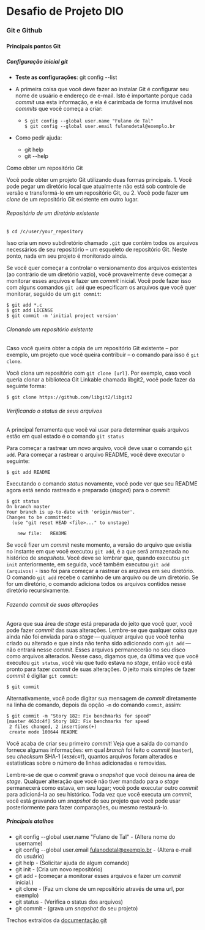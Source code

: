 

# Desafio de Projeto DIO

### Git e Github

##### 

#### Principais pontos Git

### 

##### Configuração inicial git

- **Teste as configurações**: git config --list

- A primeira coisa que você deve fazer ao instalar Git é configurar seu nome de usuário e endereço de e-mail. Isto é importante porque cada *commit* usa esta informação, e ela é carimbada de forma imutável nos *commits* que você começa a criar:

  - ```console
    $ git config --global user.name "Fulano de Tal"
    $ git config --global user.email fulanodetal@exemplo.br
    ```

- Como pedir ajuda: 
  - git help <verb> 
  - git <verb> --help

Como obter um repositório Git

Você pode obter um projeto Git utilizando duas formas principais. 1. Você pode pegar um diretório local que atualmente não está sob controle de versão e transformá-lo em um repositório Git, ou 2. Você pode fazer um *clone* de um repositório Git existente em outro lugar.

###### Repositório de um diretório existente

```console
$ cd /c/user/your_repository
```

Isso cria um novo subdiretório chamado `.git` que contém todos os arquivos necessários de seu repositório – um esqueleto de repositório Git. Neste ponto, nada em seu projeto é monitorado ainda.

Se você quer começar a controlar o versionamento dos arquivos existentes (ao contrário de um diretório vazio), você provavelmente deve começar a monitorar esses arquivos e fazer um *commit* inicial. Você pode fazer isso com alguns comandos `git add` que especificam os arquivos que você quer monitorar, seguido de um `git commit`:

```console
$ git add *.c
$ git add LICENSE
$ git commit -m 'initial project version'
```

###### Clonando um repositório existente

Caso você queira obter a cópia de um repositório Git existente – por exemplo, um projeto que você queira contribuir – o comando para isso é `git clone`.

Você clona um repositório com `git clone [url]`. Por exemplo, caso você queria clonar a biblioteca Git Linkable chamada libgit2, você pode fazer da seguinte forma:

```console
$ git clone https://github.com/libgit2/libgit2
```



###### Verificando o status de seus arquivos

A principal ferramenta que você vai usar para determinar quais arquivos estão em qual estado é o comando `git status`

Para começar a rastrear um novo arquivo, você deve usar o comando `git add`. Para começar a rastrear o arquivo README, você deve executar o seguinte:

```console
$ git add README
```

Executando o comando *status* novamente, você pode ver que seu README agora está sendo rastreado e preparado (*staged*) para o *commit*:

```console
$ git status
On branch master
Your branch is up-to-date with 'origin/master'.
Changes to be committed:
  (use "git reset HEAD <file>..." to unstage)

    new file:   README
```

Se você fizer um *commit* neste momento, a versão do arquivo que existia no instante em que você executou `git add`, é a que será armazenada no histórico de *snapshots*. Você deve se lembrar que, quando executou `git init` anteriormente, em seguida, você também executou `git add (arquivos)` - isso foi para começar a rastrear os arquivos em seu diretório. O comando `git add` recebe o caminho de um arquivo ou de um diretório. Se for um diretório, o comando adiciona todos os arquivos contidos nesse diretório recursivamente.



###### Fazendo  *commit* de suas alterações

Agora que sua área de *stage* está preparada do jeito que você quer, você pode fazer *commit* das suas alterações. Lembre-se que qualquer coisa que ainda não foi enviada para o *stage* — qualquer arquivo que você tenha criado ou alterado e que ainda não tenha sido adicionado com `git add` — não entrará nesse *commit*. Esses arquivos permanecerão no seu disco como arquivos alterados. Nesse caso, digamos que, da última vez que você executou `git status`, você viu que tudo estava no *stage*, então você está pronto para fazer *commit* de suas alterações. O jeito mais simples de fazer *commit* é digitar `git commit`:

```console
$ git commit
```



Alternativamente, você pode digitar sua mensagem de *commit* diretamente na linha de comando, depois da opção `-m` do comando `commit`, assim:

```console
$ git commit -m "Story 182: Fix benchmarks for speed"
[master 463dc4f] Story 182: Fix benchmarks for speed
 2 files changed, 2 insertions(+)
 create mode 100644 README
```

Você acaba de criar seu primeiro *commit*! Veja que a saída do comando fornece algumas informações: em qual *branch* foi feito o *commit* (`master`), seu *checksum* SHA-1 (`463dc4f`), quantos arquivos foram alterados e estatísticas sobre o número de linhas adicionadas e removidas.

Lembre-se de que o *commit* grava o *snapshot* que você deixou na área de *stage*. Qualquer alteração que você não tiver mandado para o *stage* permanecerá como estava, em seu lugar; você pode executar outro *commit* para adicioná-la ao seu histórico. Toda vez que você executa um *commit*, você está gravando um *snapshot* do seu projeto que você pode usar posteriormente para fazer comparações, ou mesmo restaurá-lo.





##### Principais atalhos

- git config --global user.name "Fulano de Tal" - (Altera nome do username)
- git config --global user.email fulanodetal@exemplo.br - (Altera e-mail do usuário)
- git help <verb> - (Solicitar ajuda de algum comando) 
- git init  - (Cria um novo repositório)
- git add <file-name> - (começar a monitorar esses arquivos e fazer um *commit* inicial.)
- git clone -  (Faz um clone de um repositório através de uma url, por exemplo)
- git status - (Verifica o status dos arquivos)
- git commit - (grava um *snapshot* do seu projeto)







Trechos extraídos da [documentação git](https://git-scm.com/doc)  